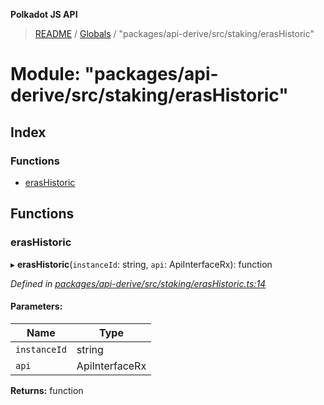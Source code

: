 **Polkadot JS API**

> [README](../README.md) / [Globals](../globals.md) / "packages/api-derive/src/staking/erasHistoric"

# Module: "packages/api-derive/src/staking/erasHistoric"

## Index

### Functions

* [erasHistoric](_packages_api_derive_src_staking_erashistoric_.md#erashistoric)

## Functions

### erasHistoric

▸ **erasHistoric**(`instanceId`: string, `api`: ApiInterfaceRx): function

*Defined in [packages/api-derive/src/staking/erasHistoric.ts:14](https://github.com/polkadot-js/api/blob/27c58b930/packages/api-derive/src/staking/erasHistoric.ts#L14)*

#### Parameters:

Name | Type |
------ | ------ |
`instanceId` | string |
`api` | ApiInterfaceRx |

**Returns:** function
